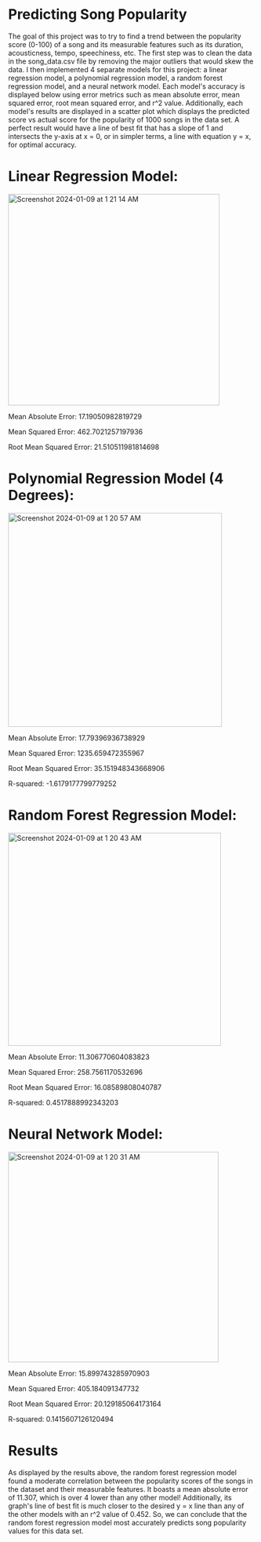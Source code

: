 # Predicting Song Popularity
The goal of this project was to try to find a trend between the popularity score (0-100) of a song and its measurable features such as its duration, acousticness, tempo, speechiness, etc. The first step was to clean the data in the song_data.csv file by removing the major outliers that would skew the data. I then implemented 4 separate models for this project: a linear regression model, a polynomial regression model, a random forest regression model, and a neural network model. Each model's accuracy is displayed below using error metrics such as mean absolute error, mean squared error, root mean squared error, and r^2 value. Additionally, each model's results are displayed in a scatter plot which displays the predicted score vs actual score for the popularity of 1000 songs in the data set. A perfect result would have a line of best fit that has a slope of 1 and intersects the y-axis at x = 0, or in simpler terms, a line with equation y = x, for optimal accuracy.

# Linear Regression Model:

<img width="431" alt="Screenshot 2024-01-09 at 1 21 14 AM" src="https://github.com/amoghu26/song-popularity-pred/assets/69988876/5f86f477-b1b7-4f1f-a02b-ac8098502239">

Mean Absolute Error: 17.19050982819729

Mean Squared Error: 462.7021257197936

Root Mean Squared Error: 21.510511981814698







# Polynomial Regression Model (4 Degrees):

<img width="436" alt="Screenshot 2024-01-09 at 1 20 57 AM" src="https://github.com/amoghu26/song-popularity-pred/assets/69988876/b2f8ac32-54f7-4e0b-a357-ecd7a34a519a">

Mean Absolute Error: 17.79396936738929

Mean Squared Error: 1235.659472355967

Root Mean Squared Error: 35.151948343668906

R-squared: -1.6179177799779252




# Random Forest Regression Model:

<img width="434" alt="Screenshot 2024-01-09 at 1 20 43 AM" src="https://github.com/amoghu26/song-popularity-pred/assets/69988876/0fc20af3-b47e-4158-a9f6-1a80ba58df8e">

Mean Absolute Error: 11.306770604083823

Mean Squared Error: 258.7561170532696

Root Mean Squared Error: 16.08589808040787

R-squared: 0.4517888992343203






# Neural Network Model:

<img width="429" alt="Screenshot 2024-01-09 at 1 20 31 AM" src="https://github.com/amoghu26/song-popularity-pred/assets/69988876/94d14c4c-b475-4c1e-b6d1-b95c1b7fae64">

Mean Absolute Error: 15.899743285970903

Mean Squared Error: 405.184091347732

Root Mean Squared Error: 20.129185064173164

R-squared: 0.1415607126120494


# Results 
As displayed by the results above, the random forest regression model found a moderate correlation between the popularity scores of the songs in the dataset and their measurable features. It boasts a mean absolute error of 11.307, which is over 4 lower than any other model! Additionally, its graph's line of best fit is much closer to the desired y = x line than any of the other models with an r^2 value of 0.452. So, we can conclude that the random forest regression model most accurately predicts song popularity values for this data set.
